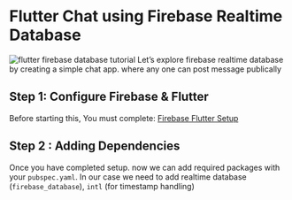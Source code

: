 # Flutter Chat using Firebase Realtime Database
![flutter firebase database tutorial](https://iswift.ru/picture/flutter-firebase-database-tutorial.jpg)
Let’s explore firebase realtime database by creating a simple chat app. where any one can post message publically

## Step 1: Configure Firebase & Flutter
Before starting this, You must complete: [Firebase Flutter Setup](https://flutterowl.com/flutter-firebase-setup)

## Step 2 : Adding Dependencies
Once you have completed setup. now we can add required packages with your ```pubspec.yaml```. In our case we need to add realtime database (```firebase_database```), ```intl``` (for timestamp handling)

